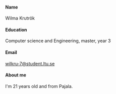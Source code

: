 
#### Name
Wilma Krutrök 
#### Education
Computer science and Engineering, master, year 3
#### Email 
wilkru-7@student.ltu.se
#### About me
I'm 21 years old and from Pajala. 
